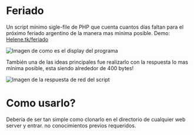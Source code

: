 # Feriado
Un script mínimo sigle-file de PHP que cuenta cuantos días faltan para el próximo feriado argentino de la manera mas mínima posible.
Demo: [Helene.tk/feriado](https://helene.tk/feriado)

![Imagen de como es el display del programa](https://imgur.com/1ssu8ig.png)

También una de las ideas principales fue realizarlo con la respuesta lo mas mínima posible, esta siendo alrededor de 400 bytes!

![Imagen de la respuesta de red del script](https://imgur.com/ivePgYD.png)
#  Como usarlo?
Debería de ser tan simple como clonarlo en el directorio de cualquier web server y entrar. no conocimientos previos requeridos.
